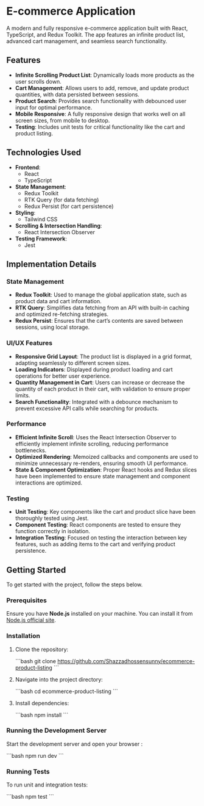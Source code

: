 # E-commerce Application

A modern and fully responsive e-commerce application built with React, TypeScript, and Redux Toolkit. The app features an infinite product list, advanced cart management, and seamless search functionality.

## Features

- **Infinite Scrolling Product List**: Dynamically loads more products as the user scrolls down.
- **Cart Management**: Allows users to add, remove, and update product quantities, with data persisted between sessions.
- **Product Search**: Provides search functionality with debounced user input for optimal performance.
- **Mobile Responsive**: A fully responsive design that works well on all screen sizes, from mobile to desktop.
- **Testing**: Includes unit tests for critical functionality like the cart and product listing.

## Technologies Used

- **Frontend**:
  - React
  - TypeScript
- **State Management**:
  - Redux Toolkit
  - RTK Query (for data fetching)
  - Redux Persist (for cart persistence)
- **Styling**:
  - Tailwind CSS
- **Scrolling & Intersection Handling**:
  - React Intersection Observer
- **Testing Framework**:
  - Jest

## Implementation Details

### State Management

- **Redux Toolkit**: Used to manage the global application state, such as product data and cart information.
- **RTK Query**: Simplifies data fetching from an API with built-in caching and optimized re-fetching strategies.
- **Redux Persist**: Ensures that the cart’s contents are saved between sessions, using local storage.

### UI/UX Features

- **Responsive Grid Layout**: The product list is displayed in a grid format, adapting seamlessly to different screen sizes.
- **Loading Indicators**: Displayed during product loading and cart operations for better user experience.
- **Quantity Management in Cart**: Users can increase or decrease the quantity of each product in their cart, with validation to ensure proper limits.
- **Search Functionality**: Integrated with a debounce mechanism to prevent excessive API calls while searching for products.

### Performance

- **Efficient Infinite Scroll**: Uses the React Intersection Observer to efficiently implement infinite scrolling, reducing performance bottlenecks.
- **Optimized Rendering**: Memoized callbacks and components are used to minimize unnecessary re-renders, ensuring smooth UI performance.
- **State & Component Optimization**: Proper React hooks and Redux slices have been implemented to ensure state management and component interactions are optimized.

### Testing

- **Unit Testing**: Key components like the cart and product slice have been thoroughly tested using Jest.
- **Component Testing**: React components are tested to ensure they function correctly in isolation.
- **Integration Testing**: Focused on testing the interaction between key features, such as adding items to the cart and verifying product persistence.

## Getting Started

To get started with the project, follow the steps below.

### Prerequisites

Ensure you have **Node.js** installed on your machine. You can install it from [Node.js official site](https://nodejs.org/).

### Installation

1. Clone the repository:

   \`\`\`bash
   git clone https://github.com/Shazzadhossensunny/ecommerce-product-listing
   \`\`\`

2. Navigate into the project directory:

   \`\`\`bash
   cd ecommerce-product-listing
   \`\`\`

3. Install dependencies:

   \`\`\`bash
   npm install
   \`\`\`

### Running the Development Server

Start the development server and open your browser :

\`\`\`bash
npm run dev
\`\`\`

### Running Tests

To run unit and integration tests:

\`\`\`bash
npm test
\`\`\`
